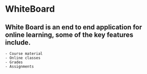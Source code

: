# WhiteBoard
  ## White Board is an end to end application for online learning, some of the key features include.
    - Course material
    - Online classes
    - Grades
    - Assignments
